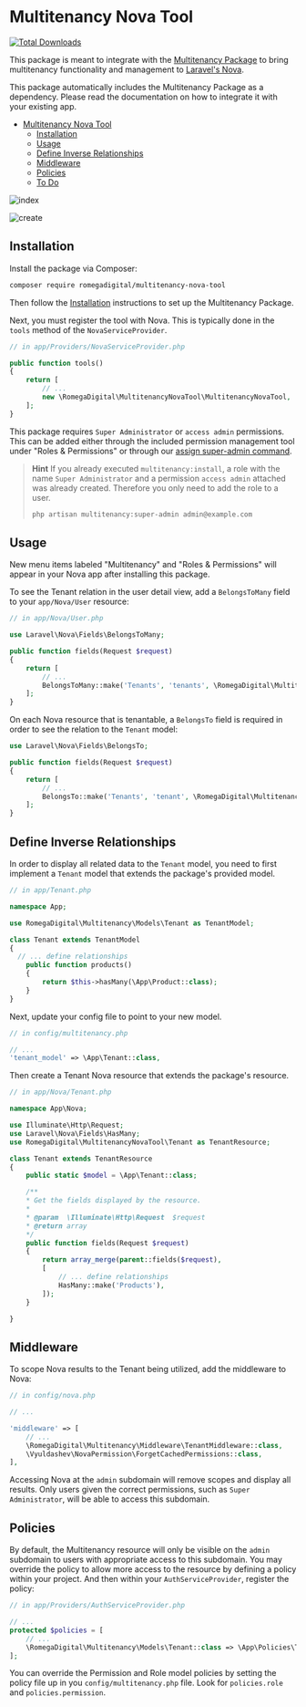 # Multitenancy Nova Tool

[![Total Downloads](https://img.shields.io/packagist/dt/romegadigital/multitenancy-nova-tool.svg?style=flat-square)](https://packagist.org/packages/romegadigital/multitenancy-nova-tool)

This package is meant to integrate with the [Multitenancy Package](https://github.com/romegadigital/Multitenancy) to bring multitenancy functionality and management to [Laravel's Nova](https://nova.laravel.com).

This package automatically includes the Multitenancy Package as a dependency. Please read the documentation on how to integrate it with your existing app.

- [Multitenancy Nova Tool](#multitenancy-nova-tool)
  - [Installation](#installation)
  - [Usage](#usage)
  - [Define Inverse Relationships](#define-inverse-relationships)
  - [Middleware](#middleware)
  - [Policies](#policies)
  - [To Do](#to-do)

![index](https://user-images.githubusercontent.com/10154100/51259066-b21f2b80-19ab-11e9-8fac-b3ee5c20c1c2.png)

![create](https://user-images.githubusercontent.com/10154100/51259176-e85cab00-19ab-11e9-89e4-3474d38504dd.png)

## Installation

Install the package via Composer:

``` bash
composer require romegadigital/multitenancy-nova-tool
```

Then follow the [Installation](https://github.com/romegadigital/Multitenancy#installation) instructions to set up the Multitenancy Package.

Next, you must register the tool with Nova. This is typically done in the `tools` method of the `NovaServiceProvider`.

```php
// in app/Providers/NovaServiceProvider.php

public function tools()
{
    return [
        // ...
        new \RomegaDigital\MultitenancyNovaTool\MultitenancyNovaTool,
    ];
}
```

This package requires `Super Administrator` or `access admin` permissions. This can be added either through the included permission management tool under "Roles & Permissions" or through our [assign super-admin command](https://github.com/romegadigital/Multitenancy#console-commands).

> **Hint**
> If you already executed `multitenancy:install`, a role with the name `Super Administrator` and a permission `access admin` attached was already created. Therefore you only need to add the role to a user.
> ```bash
> php artisan multitenancy:super-admin admin@example.com
> ```

## Usage

New menu items labeled "Multitenancy" and "Roles & Permissions" will appear in your Nova app after installing this package.

To see the Tenant relation in the user detail view, add a `BelongsToMany` field to your `app/Nova/User` resource:

```php
// in app/Nova/User.php

use Laravel\Nova\Fields\BelongsToMany;

public function fields(Request $request)
{
    return [
        // ...
        BelongsToMany::make('Tenants', 'tenants', \RomegaDigital\MultitenancyNovaTool\Tenant::class),
    ];
}
```

On each Nova resource that is tenantable, a `BelongsTo` field is required in order to see the relation to the `Tenant` model:

```php
use Laravel\Nova\Fields\BelongsTo;

public function fields(Request $request)
{
    return [
        // ...
        BelongsTo::make('Tenants', 'tenant', \RomegaDigital\MultitenancyNovaTool\Tenant::class),
    ];
}
```

## Define Inverse Relationships

In order to display all related data to the `Tenant` model, you need to first implement a `Tenant` model that extends the package's provided model.

```php
// in app/Tenant.php

namespace App;

use RomegaDigital\Multitenancy\Models\Tenant as TenantModel;

class Tenant extends TenantModel
{
  // ... define relationships
    public function products()
    {
        return $this->hasMany(\App\Product::class);
    }
}
```

Next, update your config file to point to your new model.

```php
// in config/multitenancy.php

// ...
'tenant_model' => \App\Tenant::class,
```

Then create a Tenant Nova resource that extends the package's resource.

```php
// in app/Nova/Tenant.php

namespace App\Nova;

use Illuminate\Http\Request;
use Laravel\Nova\Fields\HasMany;
use RomegaDigital\MultitenancyNovaTool\Tenant as TenantResource;

class Tenant extends TenantResource
{
    public static $model = \App\Tenant::class;

    /**
    * Get the fields displayed by the resource.
    *
    * @param  \Illuminate\Http\Request  $request
    * @return array
    */
    public function fields(Request $request)
    {
        return array_merge(parent::fields($request),
        [
            // ... define relationships
            HasMany::make('Products'),
        ]);
    }

}
```

## Middleware

To scope Nova results to the Tenant being utilized, add the middleware to Nova:

```php
// in config/nova.php

// ...

'middleware' => [
    // ...
    \RomegaDigital\Multitenancy\Middleware\TenantMiddleware::class,
    \Vyuldashev\NovaPermission\ForgetCachedPermissions::class,
],
```

Accessing Nova at the `admin` subdomain will remove scopes and display all results. Only users given the correct permissions, such as `Super Administrator`, will be able to access this subdomain.

## Policies

By default, the Multitenancy resource will only be visible on the `admin` subdomain to users with appropriate access to this subdomain. You may override the policy to allow more access to the resource by defining a policy within your project. And then within your `AuthServiceProvider`, register the policy:

```php
// in app/Providers/AuthServiceProvider.php

// ...
protected $policies = [
    // ...
    \RomegaDigital\Multitenancy\Models\Tenant::class => \App\Policies\TenantPolicy::class,
];
```

You can override the Permission and Role model policies by setting the policy file up in you `config/multitenancy.php` file. Look for `policies.role` and `policies.permission`.